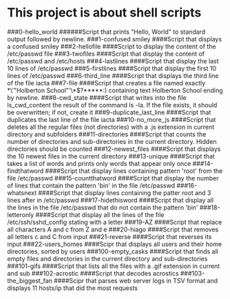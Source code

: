 # This project is about shell scripts

###0-hello_world
######Script that prints "Hello, World" to standard output followed by newline.
###1-confused smiley
####Script that displays a confused smiley
###2-hellofile
####Script to display the content of the /etc/passwd file
###3-twofiles
####Script that display the content of /etc/passwd and /etc/hosts
###4-lastlines
####Script that display the last 10 lines of /etc/passwd
###5-firstlines
####Script that display the first 10 lines of /etc/passwd
###6-third_line
####Script that displays the third line of the file iacta
###7-file
####Script that creates a file named exactly \*\\'"Holberton School"\'\\*$\?\*\*\*\*\*:) containing text Holberton School ending by newline.
###8-cwd_state
####Script that writes into the file ls_cwd_content the result of the command ls -la. If the file exists, it should be overwritten; if not, create it
###9-duplicate_last_line
####Script that duplicates the last line of the file iacta
###10-no_more_js
####Script that deletes all the regular files (not directories) with a .js extension in current directory and subfolders
###11-directories
####Script that counts the number of directories and sub-directories in the current directory. Hidden directories should be counted
###12-newest_files
####Script that displays the 10 newest files in the current directory
###13-unique
####Script that takes a list of words and prints only words that appear only once
###14-findthatword
####Script that display lines containing pattern 'root' from the file /etc/passwd
###15-countthatword
####Script that display the number of lines that contain the pattern 'bin' in the file /etc/passwd
###16-whatsnext
####Script that display lines containing the patter root and 3 lines after in /etc/passwd
###17-hidethisword
####Script that display all the lines in the file /etc/passwd that do not contain the pattern 'bin'
###18-letteronly
####Script that display all the lines of the file /etc/ssh/sshd_config stating with a letter
###19-AZ
####Script that replace all characters A and c from Z and e
###20-hiago
####Script that removes all letters c and C from input
###21-reverse
####Script that reverses its input
###22-users_homes
####Scipr that displays all users and their home directories, sorted by users
###100-empty_casks
####Script that finds all empty files and directories in the current directory and sub-directories
###101-gifs
####Script that lists all the files with a .gif extension in current and sub
###102-acrostic
####Script that decodes acrostics
###103-the_biggest_fan
####Scipr that parses web server logs in TSV format and displays 11 hosts/ip that did the most requests
